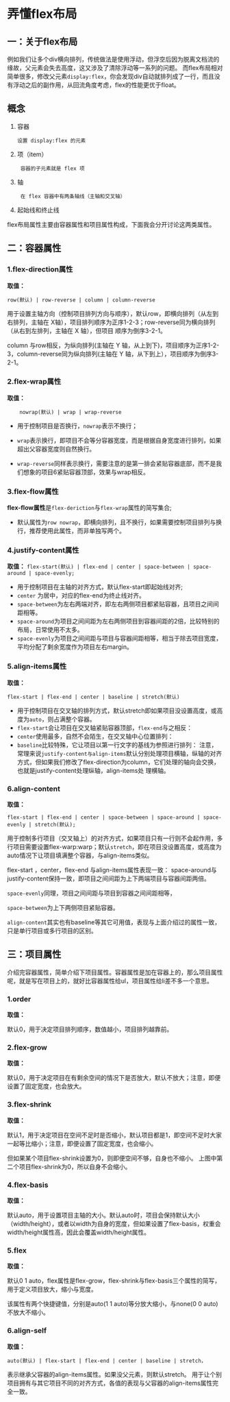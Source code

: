 # 弄懂flex布局
## 一：关于flex布局
例如我们让多个div横向排列，传统做法是使用浮动，但浮空后因为脱离文档流的缘故，父元素会失去高度，这又涉及了清除浮动等一系列的问题。
而flex布局相对简单很多，修改父元素`display:flex`，你会发现div自动就排列成了一行，而且没有浮动之后的副作用，从回流角度考虑，flex的性能更优于float。
## 概念
1. 容器

       设置 display:flex 的元素
2. 项（item）

        容器的子元素就是 flex 项
3. 轴

        在 flex 容器中有两条轴线（主轴和交叉轴）
4. 起始线和终止线

flex布局属性主要由容器属性和项目属性构成，下面我会分开讨论这两类属性。
## 二：容器属性
### 1.flex-direction属性
**取值：**

`row(默认) | row-reverse | column | column-reverse`

用于设置主轴方向（控制项目排列方向与顺序），默认row，即横向排列（从左到右排列，主轴在 X轴），项目排列顺序为正序1-2-3；row-reverse同为横向排列（从右到左排列，主轴在 X 轴），但项目
顺序为倒序3-2-1。

column 与row相反，为纵向排列(主轴在 Y 轴，从上到下)，项目顺序为正序1-2-3，column-reverse同为纵向排列(主轴在 Y 轴，从下到上），项目顺序为倒序3-2-1。
### 2.flex-wrap属性
**取值：**

`    nowrap(默认) | wrap | wrap-reverse`

- 用于控制项目是否换行，`nowrap`表示不换行；

- `wrap`表示换行，即项目不会等分容器宽度，而是根据自身宽度进行排列，如果超出父容器宽度则自然换行。
- `wrap-reverse`同样表示换行，需要注意的是第一排会紧贴容器底部，而不是我们想象的项目6紧贴容器顶部，效果与wrap相反。
### 3.flex-flow属性
**flex-flow属性**是`flex-deriction`与`flex-wrap`属性的简写集合;
- 默认属性为`row nowrap`，即横向排列，且不换行，如果需要控制项目排列与换行，推荐使用此属性，而非单独写两个。
### 4.justify-content属性
**取值：**
`flex-start(默认) | flex-end | center | space-between | space-around | space-evenly;`

- 用于控制项目在主轴的对齐方式，默认flex-start即起始线对齐;
- `center` 为居中，对应的flex-end为终止线对齐。
- `space-between`为左右两端对齐，即左右两侧项目都紧贴容器，且项目之间间距相等。
- `space-around`为项目之间间距为左右两侧项目到容器间距的2倍，比较特别的布局，日常使用不太多。
- `space-evenly`为项目之间间距与项目与容器间距相等，相当于除去项目宽度，平均分配了剩余宽度作为项目左右margin。
### 5.align-items属性
**取值：**

`flex-start | flex-end | center | baseline | stretch(默认)`

- 用于控制项目在交叉轴的排列方式，默认stretch即如果项目没设置高度，或高度为`auto`，则占满整个容器。
- `flex-start`会让项目在交叉轴紧贴容器顶部，`flex-end`与之相反：
- `center`使用最多，自然不会陌生，在交叉轴中心位置排列：
- `baseline`比较特殊，它让项目以第一行文字的基线为参照进行排列：
注意，常理来说`justify-content与align-items`默认分别处理项目横轴，纵轴的对齐方式，但如果我们修改了flex-direction为column，它们处理的轴向会交换，也就是justify-content处理纵轴，align-items处
理横轴。
### 6.align-content
**取值：**

`flex-start | flex-end | center | space-between | space-around | space-evenly | stretch(默认);`


用于控制多行项目（交叉轴上）的对齐方式，如果项目只有一行则不会起作用，多行项目需要设置flex-warp:warp；默认`stretch`，即在项目没设置高度，或高度为auto情况下让项目填满整个容器，与align-items类似。

flex-start ，center，flex-end 与align-items属性表现一致：
space-around与justify-content保持一致，即项目之间间距为上下两端项目与容器间距两倍。

`space-evenly`同理，项目之间间距与项目到容器之间间距相等，

`space-between`为上下两侧项目紧贴容器。

`align-content`其实也有baseline等其它可用值，表现与上面介绍过的属性一致，只是单行项目或多行项目的区别。
## 三：项目属性
介绍完容器属性，简单介绍下项目属性。容器属性是加在容器上的，那么项目属性呢，就是写在项目上的，就好比容器属性给ul，项目属性给li差不多一个意思。
### 1.order
**取值：**

默认0，用于决定项目排列顺序，数值越小，项目排列越靠前。
### 2.flex-grow
**取值：**

默认0，用于决定项目在有剩余空间的情况下是否放大，默认不放大；注意，即便设置了固定宽度，也会放大。


### 3.flex-shrink
**取值：**

默认1，用于决定项目在空间不足时是否缩小，默认项目都是1，即空间不足时大家一起等比缩小；注意，即便设置了固定宽度，也会缩小。

但如果某个项目flex-shrink设置为0，则即便空间不够，自身也不缩小。
上图中第二个项目flex-shrink为0，所以自身不会缩小。
### 4.flex-basis
**取值：**

默认auto，用于设置项目主轴的大小。默认auto时，项目会保持默认大小（width/height），或者以width为自身的宽度，但如果设置了flex-basis，权重会width/height属性高，因此会覆盖width/height属性。

### 5.flex
**取值：**

默认0 1 auto，flex属性是flex-grow，flex-shrink与flex-basis三个属性的简写，用于定义项目放大，缩小与宽度。

该属性有两个快捷键值，分别是auto(1 1 auto)等分放大缩小，与none(0 0 auto)不放大不缩小。
### 6.align-self
**取值：**

`auto(默认) | flex-start | flex-end | center | baseline | stretch，`

表示继承父容器的align-items属性。如果没父元素，则默认stretch。
用于让个别项目拥有与其它项目不同的对齐方式，各值的表现与父容器的align-items属性完全一致。